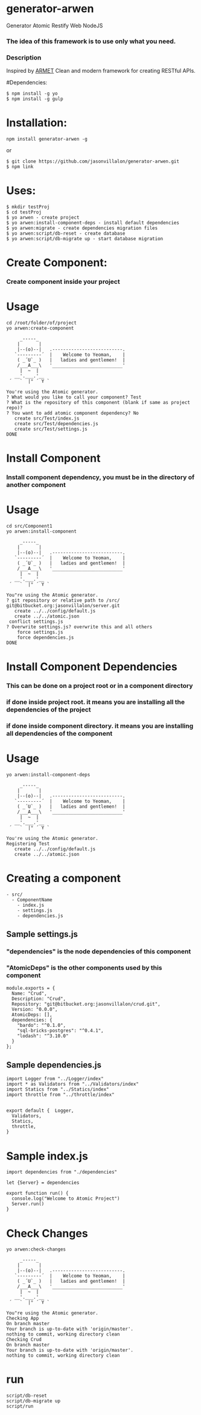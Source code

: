 # generator-arwen
Generator Atomic Restify Web NodeJS

### The idea of this framework is to use only what you need.

### Description
Inspired by [ARMET](https://github.com/armet/node-armet/) Clean and modern framework for creating RESTful APIs.

#Dependencies:
```
$ npm install -g yo
$ npm install -g gulp
```

# Installation:
```
npm install generator-arwen -g
```
or
```
$ git clone https://github.com/jasonvillalon/generator-arwen.git
$ npm link
```
# Uses:
```
$ mkdir testProj
$ cd testProj
$ yo arwen - create project
$ yo arwen:install-component-deps - install default dependencies
$ yo arwen:migrate - create dependencies migration files
$ yo arwen:script/db-reset - create database
$ yo arwen:script/db-migrate up - start database migration
```

# Create Component:
### Create component inside your project
# Usage
```
cd /root/folder/of/project
yo arwen:create-component

     _-----_
    |       |
    |--(o)--|   .--------------------------.
   `---------´  |    Welcome to Yeoman,    |
    ( _´U`_ )   |   ladies and gentlemen!  |
    /___A___\   '__________________________'
     |  ~  |
   __'.___.'__
 ´   `  |° ´ Y `

You're using the Atomic generator.
? What would you like to call your component? Test
? What is the repository of this component (blank if same as project repo)?
? You want to add atomic component dependency? No
   create src/Test/index.js
   create src/Test/dependencies.js
   create src/Test/settings.js
DONE
```

# Install Component
### Install component dependency, you must be in the directory of another component
# Usage
```
cd src/Component1
yo arwen:install-component

     _-----_
    |       |
    |--(o)--|   .--------------------------.
   `---------´  |    Welcome to Yeoman,    |
    ( _´U`_ )   |   ladies and gentlemen!  |
    /___A___\   '__________________________'
     |  ~  |
   __'.___.'__
 ´   `  |° ´ Y `

You"re using the Atomic generator.
? git repository or relative path to /src/ git@bitbucket.org:jasonvillalon/server.git
   create ../../config/default.js
   create ../../atomic.json
 conflict settings.js
? Overwrite settings.js? overwrite this and all others
    force settings.js
    force dependencies.js
DONE
```

# Install Component Dependencies
### This can be done on a project root or in a component directory
### if done inside project root. it means you are installing all the dependencies of the project
### if done inside component directory. it means you are installing all dependencies of the component
# Usage
```
yo arwen:install-component-deps

     _-----_
    |       |
    |--(o)--|   .--------------------------.
   `---------´  |    Welcome to Yeoman,    |
    ( _´U`_ )   |   ladies and gentlemen!  |
    /___A___\   '__________________________'
     |  ~  |
   __'.___.'__
 ´   `  |° ´ Y `

You're using the Atomic generator.
Registering Test
   create ../../config/default.js
   create ../../atomic.json
```

# Creating a component
```
- src/
  - ComponentName
    - index.js
    - settings.js
    - dependencies.js
```
## Sample settings.js
### "dependencies" is the node dependencies of this component
### "AtomicDeps" is the other components used by this component
```
module.exports = {
  Name: "Crud",
  Description: "Crud",
  Repository: "git@bitbucket.org:jasonvillalon/crud.git",
  Version: "0.0.0",
  AtomicDeps: [],
  dependencies: {
    "bardo": "^0.1.0",
    "sql-bricks-postgres": "^0.4.1",
    "lodash": "^3.10.0"
  }
};
```  

## Sample dependencies.js
```
import Logger from "../Logger/index"
import * as Validators from "../Validators/index"
import Statics from "../Statics/index"
import throttle from "../throttle/index"


export default {  Logger,
  Validators,
  Statics,
  throttle,
}
```
# Sample index.js
```
import dependencies from "./dependencies"

let {Server} = dependencies

export function run() {
  console.log("Welcome to Atomic Project")
  Server.run()
}
```

# Check Changes
```
yo arwen:check-changes

     _-----_
    |       |
    |--(o)--|   .--------------------------.
   `---------´  |    Welcome to Yeoman,    |
    ( _´U`_ )   |   ladies and gentlemen!  |
    /___A___\   '__________________________'
     |  ~  |
   __'.___.'__
 ´   `  |° ´ Y `

You"re using the Atomic generator.
Checking App
On branch master
Your branch is up-to-date with 'origin/master'.
nothing to commit, working directory clean
Checking Crud
On branch master
Your branch is up-to-date with 'origin/master'.
nothing to commit, working directory clean
```

# run
```
script/db-reset
script/db-migrate up
script/run
```
